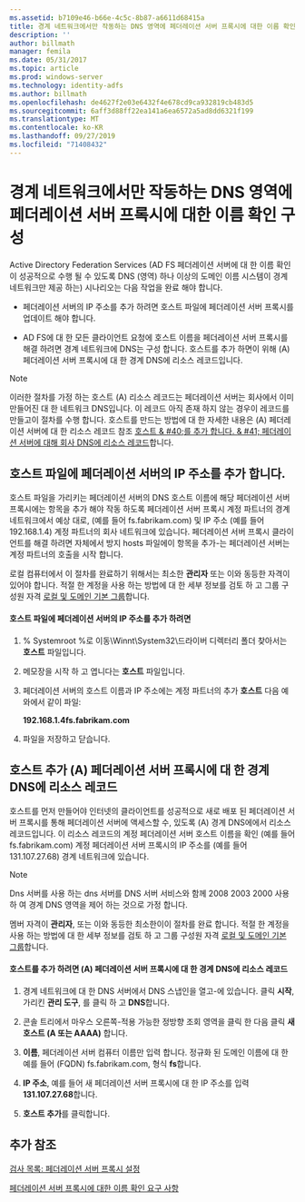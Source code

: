 ```yaml
---
ms.assetid: b7109e46-b66e-4c5c-8b87-a6611d68415a
title: 경계 네트워크에서만 작동하는 DNS 영역에 페더레이션 서버 프록시에 대한 이름 확인 구성
description: ''
author: billmath
manager: femila
ms.date: 05/31/2017
ms.topic: article
ms.prod: windows-server
ms.technology: identity-adfs
ms.author: billmath
ms.openlocfilehash: de4627f2e03e6432f4e678cd9ca932819cb483d5
ms.sourcegitcommit: 6aff3d88ff22ea141a6ea6572a5ad8dd6321f199
ms.translationtype: MT
ms.contentlocale: ko-KR
ms.lasthandoff: 09/27/2019
ms.locfileid: "71408432"
---
```

# <a name="configure-name-resolution-for-a-federation-server-proxy-in-a-dns-zone-that-serves-only-the-perimeter-network"></a>경계 네트워크에서만 작동하는 DNS 영역에 페더레이션 서버 프록시에 대한 이름 확인 구성


Active Directory Federation Services \(AD FS 페더레이션 서버에 대 한 이름 확인이 성공적으로 수행 될 수 있도록 DNS \(영역\) 하나 이상의 도메인 이름 시스템이 경계 네트워크만 제공 하는\) 시나리오는 다음 작업을 완료 해야 합니다.  
  
-   페더레이션 서버의 IP 주소를 추가 하려면 호스트 파일에 페더레이션 서버 프록시를 업데이트 해야 합니다.  
  
-   AD FS에 대 한 모든 클라이언트 요청에 호스트 이름을 페더레이션 서버 프록시를 해결 하려면 경계 네트워크에 DNS는 구성 합니다. 호스트를 추가 하면이 위해 \(A\) 페더레이션 서버 프록시에 대 한 경계 DNS에 리소스 레코드입니다.  
  
> [!NOTE]  
> 이러한 절차를 가정 하는 호스트 \(A\) 리소스 레코드는 페더레이션 서버는 회사에서 이미 만들어진 대 한 네트워크 DNS입니다. 이 레코드 아직 존재 하지 않는 경우이 레코드를 만들고이 절차를 수행 합니다. 호스트를 만드는 방법에 대 한 자세한 내용은 \(A\) 페더레이션 서버에 대 한 리소스 레코드 참조 [호스트 & #40;를 추가 합니다. & #41; 페더레이션 서버에 대해 회사 DNS에 리소스 레코드](Add-a-Host--A--Resource-Record-to-Corporate-DNS-for-a-Federation-Server.md)합니다.  
  
## <a name="add-the-ip-address-of-a-federation-server-to-the-hosts-file"></a>호스트 파일에 페더레이션 서버의 IP 주소를 추가 합니다.  
호스트 파일을 가리키는 페더레이션 서버의 DNS 호스트 이름에 해당 페더레이션 서버 프록시에는 항목을 추가 해야 작동 하도록 페더레이션 서버 프록시 계정 파트너의 경계 네트워크에서 예상 대로, \(예를 들어 fs.fabrikam.com\) 및 IP 주소 \(예를 들어 192.168.1.4\) 계정 파트너의 회사 네트워크에 있습니다. 페더레이션 서버 프록시 클라이언트를 해결 하려면 자체에서 방지 hosts 파일에이 항목을 추가\-는 페더레이션 서버는 계정 파트너의 호출을 시작 합니다.  
  
로컬 컴퓨터에서 이 절차를 완료하기 위해서는 최소한 **관리자** 또는 이와 동등한 자격이 있어야 합니다.  적절 한 계정을 사용 하는 방법에 대 한 세부 정보를 검토 하 고 그룹 구성원 자격 [로컬 및 도메인 기본 그룹](https://go.microsoft.com/fwlink/?LinkId=83477)합니다.   
  
#### <a name="to-add-the-ip-address-of-a-federation-server-to-the-hosts-file"></a>호스트 파일에 페더레이션 서버의 IP 주소를 추가 하려면  
  
1.  % Systemroot %로 이동\\Winnt\\System32\\드라이버 디렉터리 폴더 찾아서는 **호스트** 파일입니다.  
  
2.  메모장을 시작 하 고 엽니다는 **호스트** 파일입니다.  
  
3.  페더레이션 서버의 호스트 이름과 IP 주소에는 계정 파트너의 추가 **호스트** 다음 예와에서 같이 파일:  
  
    **192.168.1.4fs.fabrikam.com**  
  
4.  파일을 저장하고 닫습니다.  
  
## <a name="add-a-host-a-resource-record-to-perimeter-dns-for-a-federation-server-proxy"></a>호스트 추가 \(A\) 페더레이션 서버 프록시에 대 한 경계 DNS에 리소스 레코드  
호스트를 먼저 만들어야 인터넷의 클라이언트를 성공적으로 새로 배포 된 페더레이션 서버 프록시를 통해 페더레이션 서버에 액세스할 수, 있도록 \(A\) 경계 DNS에에서 리소스 레코드입니다. 이 리소스 레코드의 계정 페더레이션 서버 호스트 이름을 확인 \(예를 들어 fs.fabrikam.com\) 계정 페더레이션 서버 프록시의 IP 주소를 \(예를 들어 131.107.27.68\) 경계 네트워크에 있습니다.  
  
> [!NOTE]  
> Dns 서버를 사용 하는 dns 서버를 DNS 서버 서비스와 함께 2008 2003 2000 사용 하 여 경계 DNS 영역을 제어 하는 것으로 가정 합니다.  
  
멤버 자격이 **관리자**, 또는 이와 동등한 최소한이이 절차를 완료 합니다.  적절 한 계정을 사용 하는 방법에 대 한 세부 정보를 검토 하 고 그룹 구성원 자격 [로컬 및 도메인 기본 그룹](https://go.microsoft.com/fwlink/?LinkId=83477)합니다.   
  
#### <a name="to-add-a-host-a-resource-record-to-perimeter-dns-for-a-federation-server-proxy"></a>호스트를 추가 하려면 \(A\) 페더레이션 서버 프록시에 대 한 경계 DNS에 리소스 레코드  
  
1.  경계 네트워크에 대 한 DNS 서버에서 DNS 스냅인을 열고\-에 있습니다. 클릭 **시작**, 가리킨 **관리 도구**, 를 클릭 하 고 **DNS**합니다.  
  
2.  콘솔 트리에서 마우스 오른쪽\-적용 가능한 정방향 조회 영역을 클릭 한 다음 클릭 **새 호스트 \(A 또는 AAAA\)** 합니다.  
  
3.  **이름**, 페더레이션 서버 컴퓨터 이름만 입력 합니다. 정규화 된 도메인 이름에 대 한 예를 들어 \(FQDN\) fs.fabrikam.com, 형식 **fs**합니다.  
  
4.  **IP 주소**, 예를 들어 새 페더레이션 서버 프록시에 대 한 IP 주소를 입력 **131.107.27.68**합니다.  
  
5.  **호스트 추가**를 클릭합니다.  
  
## <a name="additional-references"></a>추가 참조  
[검사 목록: 페더레이션 서버 프록시 설정](Checklist--Setting-Up-a-Federation-Server-Proxy.md)  
  
[페더레이션 서버 프록시에 대한 이름 확인 요구 사항](https://technet.microsoft.com/library/dd807055.aspx)  
  

